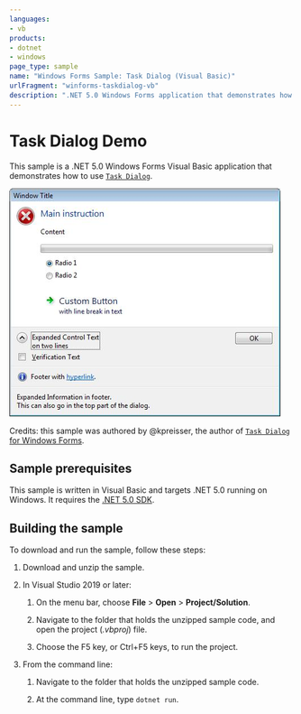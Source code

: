 ```yaml
---
languages:
- vb
products:
- dotnet
- windows
page_type: sample
name: "Windows Forms Sample: Task Dialog (Visual Basic)"
urlFragment: "winforms-taskdialog-vb"
description: ".NET 5.0 Windows Forms application that demonstrates how to use Task Dialog in Visual Basic."
---
```


# Task Dialog Demo

This sample is a .NET 5.0 Windows Forms Visual Basic application that demonstrates how to use [`Task Dialog`](https://docs.microsoft.com/dotnet/api/system.windows.forms.taskdialog).

![Screenshot](../images/screenshot.jpg)

Credits: this sample was authored by @kpreisser, the author of [`Task Dialog` for Windows Forms](https://github.com/dotnet/winforms/pull/1133).

## Sample prerequisites

This sample is written in Visual Basic and targets .NET 5.0 running on Windows. It requires the [.NET 5.0 SDK](https://dotnet.microsoft.com/download/dotnet/5.0).

## Building the sample

To download and run the sample, follow these steps:

01. Download and unzip the sample.

01. In Visual Studio 2019 or later:

    01. On the menu bar, choose **File** > **Open** > **Project/Solution**.

    01. Navigate to the folder that holds the unzipped sample code, and open the project (*.vbproj*) file.

    01. Choose the F5 key, or Ctrl+F5 keys, to run the project.

01. From the command line:

    01. Navigate to the folder that holds the unzipped sample code.

    01. At the command line, type `dotnet run`.
